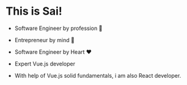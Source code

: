 # This is Sai!

* Software Engineer by profession 💼
* Entrepreneur by mind 🧠 
* Software Engineer by Heart ❤️

* Expert Vue.js developer
* With help of Vue.js solid fundamentals, i am also React developer.
  
